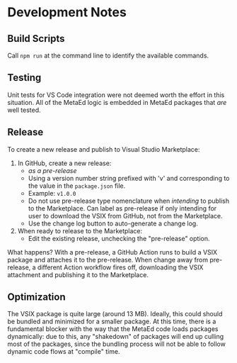 # Development Notes

## Build Scripts

Call `npm run` at the command line to identify the available commands.

## Testing

Unit tests for VS Code integration were not deemed worth the effort in this
situation. All of the MetaEd logic is embedded in MetaEd packages that _are_
well tested.

## Release

To create a new release and publish to Visual Studio Marketplace:

1. In GitHub, create a new release:
   * _as a pre-release_
   * Using a version number string prefixed with 'v' and corresponding to the
     value in the `package.json` file.
   * Example: `v1.0.0`
   * Do not use pre-release type nomenclature when _intending_ to publish to the
     Marketplace. Can label as pre-release if only intending for user to
     download the VSIX from GitHub, not from the Marketplace.
   * Use the change log button to auto-generate a change log.
2. When ready to release to the Marketplace:
   * Edit the existing release, unchecking the "pre-release" option.

What happens? With a pre-release, a GitHub Action runs to build a VSIX package
and attaches it to the pre-release. When change away from pre-release, a
different Action workflow fires off, downloading the VSIX attachment and
publishing it to the Marketplace.

## Optimization

The VSIX package is quite large (around 13 MB). Ideally, this could should be
bundled and minimized for a smaller package. At this time, there is a
fundamental blocker with the way that the MetaEd code loads packages
dynamically: due to this, any "shakedown" of packages will end up culling most
of the packages, since the bundling process will not be able to follow dynamic
code flows at "compile" time.
